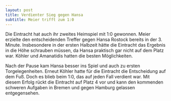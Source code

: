 ```yaml
---
layout: post
title: Verdienter Sieg gegen Hansa
subtitle: Meier trifft zum 1:0
---
```


Die Eintracht hat auch ihr zweites Heimspiel mit 1:0 gewonnen. Meier erzielte den entscheidenden Treffer gegen Hansa Rostock bereits in der 3. Minute. Insbesondere in der ersten Halbzeit hätte die Eintracht das Ergebnis in die Höhe schrauben müssen, da Hansa praktisch gar nicht auf dem Platz war. Köhler und Amanatidis hatten die besten Möglichkeiten.

Nach der Pause kam Hansa besser ins Spiel und auch zu ersten Torgelegenheiten. Erneut Köhler hatte für die Eintracht die Entscheidung auf dem Fuß. Doch es blieb beim 1:0, das auf jeden Fall verdient war. Mit diesem Erfolg rückt die Eintracht auf Platz 4 vor und kann den kommenden schweren Aufgaben in Bremen und gegen Hamburg gelassen entgegensehen.
